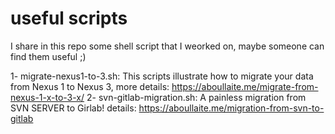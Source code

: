 # useful scripts

I share in this repo some shell script that I weorked on, maybe someone can find them useful ;)

1- migrate-nexus1-to-3.sh: This scripts illustrate how to migrate your data from Nexus 1 to Nexus 3, more details: https://aboullaite.me/migrate-from-nexus-1-x-to-3-x/
2- svn-gitlab-migration.sh: A painless migration from SVN SERVER to Girlab! details: https://aboullaite.me/migration-from-svn-to-gitlab
